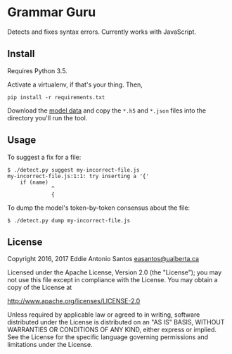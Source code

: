 Grammar Guru
============

Detects and fixes syntax errors. Currently works with JavaScript.

Install
-------

Requires Python 3.5.

Activate a virtualenv, if that's your thing. Then,

    pip install -r requirements.txt

Download the [model data] and copy the `*.h5` and `*.json` files into
the directory you'll run the tool.

[model data]: https://archive.org/details/lstm-javascript-tiny


Usage
-----

To suggest a fix for a file:

    $ ./detect.py suggest my-incorrect-file.js
    my-incorrect-file.js:1:1: try inserting a '{'
        if (name)
                  ^
                  {

To dump the model's token-by-token consensus about the file:

    $ ./detect.py dump my-incorrect-file.js


License
-------

Copyright 2016, 2017 Eddie Antonio Santos <easantos@ualberta.ca>

Licensed under the Apache License, Version 2.0 (the "License");
you may not use this file except in compliance with the License.
You may obtain a copy of the License at

<http://www.apache.org/licenses/LICENSE-2.0>

Unless required by applicable law or agreed to in writing, software
distributed under the License is distributed on an "AS IS" BASIS,
WITHOUT WARRANTIES OR CONDITIONS OF ANY KIND, either express or implied.
See the License for the specific language governing permissions and
limitations under the License.
